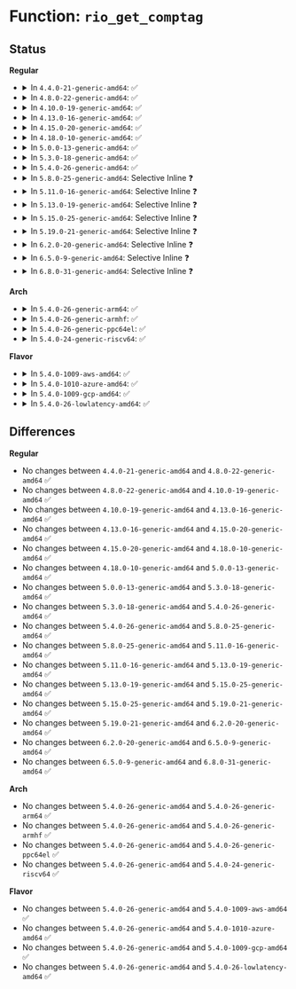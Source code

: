 # Function: <code>rio_get_comptag</code>

## Status
<b>Regular</b>
<ul>
<li>
<details>
<summary>In <code>4.4.0-21-generic-amd64</code>: ✅</summary>

```c
struct rio_dev * rio_get_comptag(u32 comp_tag, struct rio_dev * from)
```

```json
{
  "name": "rio_get_comptag",
  "collision_type": "Unique Global",
  "inline_type": "No",
  "funcs": [
    {
      "addr": 18446744071583401504,
      "name": "rio_get_comptag",
      "external": true,
      "loc": "drivers/rapidio/rio.c:547",
      "file": "drivers/rapidio/rio.c",
      "inline": "seen, unknown",
      "caller_inline": [],
      "caller_func": [
        "drivers/rapidio/rio.c:rio_inb_pwrite_handler"
      ]
    }
  ],
  "symbols": [
    {
      "addr": 18446744071583401504,
      "name": "rio_get_comptag",
      "section": ".text",
      "bind": "STB_GLOBAL",
      "size": 114
    }
  ]
}
```
</details>
</li>
<li>
<details>
<summary>In <code>4.8.0-22-generic-amd64</code>: ✅</summary>

```c
struct rio_dev * rio_get_comptag(u32 comp_tag, struct rio_dev * from)
```

```json
{
  "name": "rio_get_comptag",
  "collision_type": "Unique Global",
  "inline_type": "No",
  "funcs": [
    {
      "addr": 18446744071583719376,
      "name": "rio_get_comptag",
      "external": true,
      "loc": "drivers/rapidio/rio.c:852",
      "file": "drivers/rapidio/rio.c",
      "inline": "seen, unknown",
      "caller_inline": [],
      "caller_func": [
        "drivers/rapidio/rio.c:rio_inb_pwrite_handler"
      ]
    }
  ],
  "symbols": [
    {
      "addr": 18446744071583719376,
      "name": "rio_get_comptag",
      "section": ".text",
      "bind": "STB_GLOBAL",
      "size": 115
    }
  ]
}
```
</details>
</li>
<li>
<details>
<summary>In <code>4.10.0-19-generic-amd64</code>: ✅</summary>

```c
struct rio_dev * rio_get_comptag(u32 comp_tag, struct rio_dev * from)
```

```json
{
  "name": "rio_get_comptag",
  "collision_type": "Unique Global",
  "inline_type": "No",
  "funcs": [
    {
      "addr": 18446744071583858912,
      "name": "rio_get_comptag",
      "external": true,
      "loc": "drivers/rapidio/rio.c:852",
      "file": "drivers/rapidio/rio.c",
      "inline": "seen, unknown",
      "caller_inline": [],
      "caller_func": [
        "drivers/rapidio/rio.c:rio_inb_pwrite_handler"
      ]
    }
  ],
  "symbols": [
    {
      "addr": 18446744071583858912,
      "name": "rio_get_comptag",
      "section": ".text",
      "bind": "STB_GLOBAL",
      "size": 115
    }
  ]
}
```
</details>
</li>
<li>
<details>
<summary>In <code>4.13.0-16-generic-amd64</code>: ✅</summary>

```c
struct rio_dev * rio_get_comptag(u32 comp_tag, struct rio_dev * from)
```

```json
{
  "name": "rio_get_comptag",
  "collision_type": "Unique Global",
  "inline_type": "No",
  "funcs": [
    {
      "addr": 18446744071583907616,
      "name": "rio_get_comptag",
      "external": true,
      "loc": "drivers/rapidio/rio.c:849",
      "file": "drivers/rapidio/rio.c",
      "inline": "seen, unknown",
      "caller_inline": [],
      "caller_func": [
        "drivers/rapidio/rio.c:rio_inb_pwrite_handler"
      ]
    }
  ],
  "symbols": [
    {
      "addr": 18446744071583907616,
      "name": "rio_get_comptag",
      "section": ".text",
      "bind": "STB_GLOBAL",
      "size": 114
    }
  ]
}
```
</details>
</li>
<li>
<details>
<summary>In <code>4.15.0-20-generic-amd64</code>: ✅</summary>

```c
struct rio_dev * rio_get_comptag(u32 comp_tag, struct rio_dev * from)
```

```json
{
  "name": "rio_get_comptag",
  "collision_type": "Unique Global",
  "inline_type": "No",
  "funcs": [
    {
      "addr": 18446744071584170928,
      "name": "rio_get_comptag",
      "external": true,
      "loc": "drivers/rapidio/rio.c:849",
      "file": "drivers/rapidio/rio.c",
      "inline": "seen, unknown",
      "caller_inline": [],
      "caller_func": [
        "drivers/rapidio/rio.c:rio_inb_pwrite_handler"
      ]
    }
  ],
  "symbols": [
    {
      "addr": 18446744071584170928,
      "name": "rio_get_comptag",
      "section": ".text",
      "bind": "STB_GLOBAL",
      "size": 114
    }
  ]
}
```
</details>
</li>
<li>
<details>
<summary>In <code>4.18.0-10-generic-amd64</code>: ✅</summary>

```c
struct rio_dev * rio_get_comptag(u32 comp_tag, struct rio_dev * from)
```

```json
{
  "name": "rio_get_comptag",
  "collision_type": "Unique Global",
  "inline_type": "No",
  "funcs": [
    {
      "addr": 18446744071584398320,
      "name": "rio_get_comptag",
      "external": true,
      "loc": "drivers/rapidio/rio.c:844",
      "file": "drivers/rapidio/rio.c",
      "inline": "seen, unknown",
      "caller_inline": [],
      "caller_func": [
        "drivers/rapidio/rio.c:rio_inb_pwrite_handler"
      ]
    }
  ],
  "symbols": [
    {
      "addr": 18446744071584398320,
      "name": "rio_get_comptag",
      "section": ".text",
      "bind": "STB_GLOBAL",
      "size": 114
    }
  ]
}
```
</details>
</li>
<li>
<details>
<summary>In <code>5.0.0-13-generic-amd64</code>: ✅</summary>

```c
struct rio_dev * rio_get_comptag(u32 comp_tag, struct rio_dev * from)
```

```json
{
  "name": "rio_get_comptag",
  "collision_type": "Unique Global",
  "inline_type": "No",
  "funcs": [
    {
      "addr": 18446744071584493440,
      "name": "rio_get_comptag",
      "external": true,
      "loc": "drivers/rapidio/rio.c:844",
      "file": "drivers/rapidio/rio.c",
      "inline": "seen, unknown",
      "caller_inline": [],
      "caller_func": [
        "drivers/rapidio/rio.c:rio_inb_pwrite_handler"
      ]
    }
  ],
  "symbols": [
    {
      "addr": 18446744071584493440,
      "name": "rio_get_comptag",
      "section": ".text",
      "bind": "STB_GLOBAL",
      "size": 114
    }
  ]
}
```
</details>
</li>
<li>
<details>
<summary>In <code>5.3.0-18-generic-amd64</code>: ✅</summary>

```c
struct rio_dev * rio_get_comptag(u32 comp_tag, struct rio_dev * from)
```

```json
{
  "name": "rio_get_comptag",
  "collision_type": "Unique Global",
  "inline_type": "No",
  "funcs": [
    {
      "addr": 18446744071584691040,
      "name": "rio_get_comptag",
      "external": true,
      "loc": "drivers/rapidio/rio.c:840",
      "file": "drivers/rapidio/rio.c",
      "inline": "seen, unknown",
      "caller_inline": [],
      "caller_func": [
        "drivers/rapidio/rio.c:rio_inb_pwrite_handler"
      ]
    }
  ],
  "symbols": [
    {
      "addr": 18446744071584691040,
      "name": "rio_get_comptag",
      "section": ".text",
      "bind": "STB_GLOBAL",
      "size": 95
    }
  ]
}
```
</details>
</li>
<li>
<details>
<summary>In <code>5.4.0-26-generic-amd64</code>: ✅</summary>

```c
struct rio_dev * rio_get_comptag(u32 comp_tag, struct rio_dev * from)
```

```json
{
  "name": "rio_get_comptag",
  "collision_type": "Unique Global",
  "inline_type": "No",
  "funcs": [
    {
      "addr": 18446744071584826848,
      "name": "rio_get_comptag",
      "external": true,
      "loc": "drivers/rapidio/rio.c:840",
      "file": "drivers/rapidio/rio.c",
      "inline": "seen, unknown",
      "caller_inline": [],
      "caller_func": [
        "drivers/rapidio/rio.c:rio_inb_pwrite_handler"
      ]
    }
  ],
  "symbols": [
    {
      "addr": 18446744071584826848,
      "name": "rio_get_comptag",
      "section": ".text",
      "bind": "STB_GLOBAL",
      "size": 95
    }
  ]
}
```
</details>
</li>
<li>
<details>
<summary>In <code>5.8.0-25-generic-amd64</code>: Selective Inline ❓</summary>

```c
struct rio_dev * rio_get_comptag(u32 comp_tag, struct rio_dev * from)
```

```json
{
  "name": "rio_get_comptag",
  "collision_type": "Unique Global",
  "inline_type": "Selective",
  "funcs": [
    {
      "addr": 18446744071585525334,
      "name": "rio_get_comptag",
      "external": true,
      "loc": "drivers/rapidio/rio.c:840",
      "file": "drivers/rapidio/rio.c",
      "inline": "not declared, inlined",
      "caller_inline": [
        "drivers/rapidio/rio.c:rio_inb_pwrite_handler"
      ],
      "caller_func": []
    }
  ],
  "symbols": [
    {
      "addr": 18446744071585520816,
      "name": "rio_get_comptag",
      "section": ".text",
      "bind": "STB_GLOBAL",
      "size": 95
    }
  ]
}
```
</details>
</li>
<li>
<details>
<summary>In <code>5.11.0-16-generic-amd64</code>: Selective Inline ❓</summary>

```c
struct rio_dev * rio_get_comptag(u32 comp_tag, struct rio_dev * from)
```

```json
{
  "name": "rio_get_comptag",
  "collision_type": "Unique Global",
  "inline_type": "Selective",
  "funcs": [
    {
      "addr": 18446744071585661446,
      "name": "rio_get_comptag",
      "external": true,
      "loc": "drivers/rapidio/rio.c:840",
      "file": "drivers/rapidio/rio.c",
      "inline": "not declared, inlined",
      "caller_inline": [
        "drivers/rapidio/rio.c:rio_inb_pwrite_handler"
      ],
      "caller_func": []
    }
  ],
  "symbols": [
    {
      "addr": 18446744071585657808,
      "name": "rio_get_comptag",
      "section": ".text",
      "bind": "STB_GLOBAL",
      "size": 95
    }
  ]
}
```
</details>
</li>
<li>
<details>
<summary>In <code>5.13.0-19-generic-amd64</code>: Selective Inline ❓</summary>

```c
struct rio_dev * rio_get_comptag(u32 comp_tag, struct rio_dev * from)
```

```json
{
  "name": "rio_get_comptag",
  "collision_type": "Unique Global",
  "inline_type": "Selective",
  "funcs": [
    {
      "addr": 18446744071585539496,
      "name": "rio_get_comptag",
      "external": true,
      "loc": "drivers/rapidio/rio.c:840",
      "file": "drivers/rapidio/rio.c",
      "inline": "not declared, inlined",
      "caller_inline": [
        "drivers/rapidio/rio.c:rio_inb_pwrite_handler"
      ],
      "caller_func": []
    }
  ],
  "symbols": [
    {
      "addr": 18446744071585541216,
      "name": "rio_get_comptag",
      "section": ".text",
      "bind": "STB_GLOBAL",
      "size": 95
    }
  ]
}
```
</details>
</li>
<li>
<details>
<summary>In <code>5.15.0-25-generic-amd64</code>: Selective Inline ❓</summary>

```c
struct rio_dev * rio_get_comptag(u32 comp_tag, struct rio_dev * from)
```

```json
{
  "name": "rio_get_comptag",
  "collision_type": "Unique Global",
  "inline_type": "Selective",
  "funcs": [
    {
      "addr": 18446744071586010072,
      "name": "rio_get_comptag",
      "external": true,
      "loc": "drivers/rapidio/rio.c:840",
      "file": "drivers/rapidio/rio.c",
      "inline": "not declared, inlined",
      "caller_inline": [
        "drivers/rapidio/rio.c:rio_inb_pwrite_handler"
      ],
      "caller_func": []
    }
  ],
  "symbols": [
    {
      "addr": 18446744071586011968,
      "name": "rio_get_comptag",
      "section": ".text",
      "bind": "STB_GLOBAL",
      "size": 95
    }
  ]
}
```
</details>
</li>
<li>
<details>
<summary>In <code>5.19.0-21-generic-amd64</code>: Selective Inline ❓</summary>

```c
struct rio_dev * rio_get_comptag(u32 comp_tag, struct rio_dev * from)
```

```json
{
  "name": "rio_get_comptag",
  "collision_type": "Unique Global",
  "inline_type": "Selective",
  "funcs": [
    {
      "addr": 18446744071587231217,
      "name": "rio_get_comptag",
      "external": true,
      "loc": "drivers/rapidio/rio.c:840",
      "file": "drivers/rapidio/rio.c",
      "inline": "not declared, inlined",
      "caller_inline": [
        "drivers/rapidio/rio.c:rio_inb_pwrite_handler"
      ],
      "caller_func": []
    }
  ],
  "symbols": [
    {
      "addr": 18446744071587219616,
      "name": "rio_get_comptag",
      "section": ".text",
      "bind": "STB_GLOBAL",
      "size": 105
    }
  ]
}
```
</details>
</li>
<li>
<details>
<summary>In <code>6.2.0-20-generic-amd64</code>: Selective Inline ❓</summary>

```c
struct rio_dev * rio_get_comptag(u32 comp_tag, struct rio_dev * from)
```

```json
{
  "name": "rio_get_comptag",
  "collision_type": "Unique Global",
  "inline_type": "Selective",
  "funcs": [
    {
      "addr": 18446744071588464929,
      "name": "rio_get_comptag",
      "external": true,
      "loc": "drivers/rapidio/rio.c:840",
      "file": "drivers/rapidio/rio.c",
      "inline": "not declared, inlined",
      "caller_inline": [
        "drivers/rapidio/rio.c:rio_inb_pwrite_handler"
      ],
      "caller_func": []
    }
  ],
  "symbols": [
    {
      "addr": 18446744071588452304,
      "name": "rio_get_comptag",
      "section": ".text",
      "bind": "STB_GLOBAL",
      "size": 105
    }
  ]
}
```
</details>
</li>
<li>
<details>
<summary>In <code>6.5.0-9-generic-amd64</code>: Selective Inline ❓</summary>

```c
struct rio_dev * rio_get_comptag(u32 comp_tag, struct rio_dev * from)
```

```json
{
  "name": "rio_get_comptag",
  "collision_type": "Unique Global",
  "inline_type": "Selective",
  "funcs": [
    {
      "addr": 18446744071588744113,
      "name": "rio_get_comptag",
      "external": true,
      "loc": "drivers/rapidio/rio.c:840",
      "file": "drivers/rapidio/rio.c",
      "inline": "not declared, inlined",
      "caller_inline": [
        "drivers/rapidio/rio.c:rio_inb_pwrite_handler"
      ],
      "caller_func": []
    }
  ],
  "symbols": [
    {
      "addr": 18446744071588731456,
      "name": "rio_get_comptag",
      "section": ".text",
      "bind": "STB_GLOBAL",
      "size": 105
    }
  ]
}
```
</details>
</li>
<li>
<details>
<summary>In <code>6.8.0-31-generic-amd64</code>: Selective Inline ❓</summary>

```c
struct rio_dev * rio_get_comptag(u32 comp_tag, struct rio_dev * from)
```

```json
{
  "name": "rio_get_comptag",
  "collision_type": "Unique Global",
  "inline_type": "Selective",
  "funcs": [
    {
      "addr": 18446744071589047329,
      "name": "rio_get_comptag",
      "external": true,
      "loc": "drivers/rapidio/rio.c:840",
      "file": "drivers/rapidio/rio.c",
      "inline": "not declared, inlined",
      "caller_inline": [
        "drivers/rapidio/rio.c:rio_inb_pwrite_handler"
      ],
      "caller_func": []
    }
  ],
  "symbols": [
    {
      "addr": 18446744071589034288,
      "name": "rio_get_comptag",
      "section": ".text",
      "bind": "STB_GLOBAL",
      "size": 105
    }
  ]
}
```
</details>
</li>
</ul>
<b>Arch</b>
<ul>
<li>
<details>
<summary>In <code>5.4.0-26-generic-arm64</code>: ✅</summary>

```c
struct rio_dev * rio_get_comptag(u32 comp_tag, struct rio_dev * from)
```

```json
{
  "name": "rio_get_comptag",
  "collision_type": "Unique Global",
  "inline_type": "No",
  "funcs": [
    {
      "addr": 18446603336497219056,
      "name": "rio_get_comptag",
      "external": true,
      "loc": "drivers/rapidio/rio.c:840",
      "file": "drivers/rapidio/rio.c",
      "inline": "seen, unknown",
      "caller_inline": [],
      "caller_func": [
        "drivers/rapidio/rio.c:rio_inb_pwrite_handler"
      ]
    }
  ],
  "symbols": [
    {
      "addr": 18446603336497219056,
      "name": "rio_get_comptag",
      "section": ".text",
      "bind": "STB_GLOBAL",
      "size": 236
    }
  ]
}
```
</details>
</li>
<li>
<details>
<summary>In <code>5.4.0-26-generic-armhf</code>: ✅</summary>

```c
struct rio_dev * rio_get_comptag(u32 comp_tag, struct rio_dev * from)
```

```json
{
  "name": "rio_get_comptag",
  "collision_type": "Unique Global",
  "inline_type": "No",
  "funcs": [
    {
      "addr": 3230399080,
      "name": "rio_get_comptag",
      "external": true,
      "loc": "drivers/rapidio/rio.c:840",
      "file": "drivers/rapidio/rio.c",
      "inline": "seen, unknown",
      "caller_inline": [],
      "caller_func": [
        "drivers/rapidio/rio.c:rio_inb_pwrite_handler"
      ]
    }
  ],
  "symbols": [
    {
      "addr": 3230399080,
      "name": "rio_get_comptag",
      "section": ".text",
      "bind": "STB_GLOBAL",
      "size": 176
    }
  ]
}
```
</details>
</li>
<li>
<details>
<summary>In <code>5.4.0-26-generic-ppc64el</code>: ✅</summary>

```c
struct rio_dev * rio_get_comptag(u32 comp_tag, struct rio_dev * from)
```

```json
{
  "name": "rio_get_comptag",
  "collision_type": "Unique Global",
  "inline_type": "No",
  "funcs": [
    {
      "addr": 13835058055291166960,
      "name": "rio_get_comptag",
      "external": true,
      "loc": "drivers/rapidio/rio.c:840",
      "file": "drivers/rapidio/rio.c",
      "inline": "seen, unknown",
      "caller_inline": [],
      "caller_func": [
        "drivers/rapidio/rio.c:rio_inb_pwrite_handler"
      ]
    }
  ],
  "symbols": [
    {
      "addr": 13835058055291166960,
      "name": "rio_get_comptag",
      "section": ".text",
      "bind": "STB_GLOBAL",
      "size": 332
    }
  ]
}
```
</details>
</li>
<li>
<details>
<summary>In <code>5.4.0-24-generic-riscv64</code>: ✅</summary>

```c
struct rio_dev * rio_get_comptag(u32 comp_tag, struct rio_dev * from)
```

```json
{
  "name": "rio_get_comptag",
  "collision_type": "Unique Global",
  "inline_type": "No",
  "funcs": [
    {
      "addr": 18446743936275760298,
      "name": "rio_get_comptag",
      "external": true,
      "loc": "drivers/rapidio/rio.c:840",
      "file": "drivers/rapidio/rio.c",
      "inline": "seen, unknown",
      "caller_inline": [],
      "caller_func": [
        "drivers/rapidio/rio.c:rio_inb_pwrite_handler"
      ]
    }
  ],
  "symbols": [
    {
      "addr": 18446743936275760298,
      "name": "rio_get_comptag",
      "section": ".text",
      "bind": "STB_GLOBAL",
      "size": 174
    }
  ]
}
```
</details>
</li>
</ul>
<b>Flavor</b>
<ul>
<li>
<details>
<summary>In <code>5.4.0-1009-aws-amd64</code>: ✅</summary>

```c
struct rio_dev * rio_get_comptag(u32 comp_tag, struct rio_dev * from)
```

```json
{
  "name": "rio_get_comptag",
  "collision_type": "Unique Global",
  "inline_type": "No",
  "funcs": [
    {
      "addr": 18446744071584778320,
      "name": "rio_get_comptag",
      "external": true,
      "loc": "drivers/rapidio/rio.c:840",
      "file": "drivers/rapidio/rio.c",
      "inline": "seen, unknown",
      "caller_inline": [],
      "caller_func": [
        "drivers/rapidio/rio.c:rio_inb_pwrite_handler"
      ]
    }
  ],
  "symbols": [
    {
      "addr": 18446744071584778320,
      "name": "rio_get_comptag",
      "section": ".text",
      "bind": "STB_GLOBAL",
      "size": 95
    }
  ]
}
```
</details>
</li>
<li>
<details>
<summary>In <code>5.4.0-1010-azure-amd64</code>: ✅</summary>

```c
struct rio_dev * rio_get_comptag(u32 comp_tag, struct rio_dev * from)
```

```json
{
  "name": "rio_get_comptag",
  "collision_type": "Unique Global",
  "inline_type": "No",
  "funcs": [
    {
      "addr": 18446744071584709104,
      "name": "rio_get_comptag",
      "external": true,
      "loc": "drivers/rapidio/rio.c:840",
      "file": "drivers/rapidio/rio.c",
      "inline": "seen, unknown",
      "caller_inline": [],
      "caller_func": [
        "drivers/rapidio/rio.c:rio_inb_pwrite_handler"
      ]
    }
  ],
  "symbols": [
    {
      "addr": 18446744071584709104,
      "name": "rio_get_comptag",
      "section": ".text",
      "bind": "STB_GLOBAL",
      "size": 95
    }
  ]
}
```
</details>
</li>
<li>
<details>
<summary>In <code>5.4.0-1009-gcp-amd64</code>: ✅</summary>

```c
struct rio_dev * rio_get_comptag(u32 comp_tag, struct rio_dev * from)
```

```json
{
  "name": "rio_get_comptag",
  "collision_type": "Unique Global",
  "inline_type": "No",
  "funcs": [
    {
      "addr": 18446744071584779744,
      "name": "rio_get_comptag",
      "external": true,
      "loc": "drivers/rapidio/rio.c:840",
      "file": "drivers/rapidio/rio.c",
      "inline": "seen, unknown",
      "caller_inline": [],
      "caller_func": [
        "drivers/rapidio/rio.c:rio_inb_pwrite_handler"
      ]
    }
  ],
  "symbols": [
    {
      "addr": 18446744071584779744,
      "name": "rio_get_comptag",
      "section": ".text",
      "bind": "STB_GLOBAL",
      "size": 95
    }
  ]
}
```
</details>
</li>
<li>
<details>
<summary>In <code>5.4.0-26-lowlatency-amd64</code>: ✅</summary>

```c
struct rio_dev * rio_get_comptag(u32 comp_tag, struct rio_dev * from)
```

```json
{
  "name": "rio_get_comptag",
  "collision_type": "Unique Global",
  "inline_type": "No",
  "funcs": [
    {
      "addr": 18446744071584877456,
      "name": "rio_get_comptag",
      "external": true,
      "loc": "drivers/rapidio/rio.c:840",
      "file": "drivers/rapidio/rio.c",
      "inline": "seen, unknown",
      "caller_inline": [],
      "caller_func": [
        "drivers/rapidio/rio.c:rio_inb_pwrite_handler"
      ]
    }
  ],
  "symbols": [
    {
      "addr": 18446744071584877456,
      "name": "rio_get_comptag",
      "section": ".text",
      "bind": "STB_GLOBAL",
      "size": 115
    }
  ]
}
```
</details>
</li>
</ul>

## Differences
<b>Regular</b>
<ul>
<li>
No changes between <code>4.4.0-21-generic-amd64</code> and <code>4.8.0-22-generic-amd64</code> ✅
</li>
<li>
No changes between <code>4.8.0-22-generic-amd64</code> and <code>4.10.0-19-generic-amd64</code> ✅
</li>
<li>
No changes between <code>4.10.0-19-generic-amd64</code> and <code>4.13.0-16-generic-amd64</code> ✅
</li>
<li>
No changes between <code>4.13.0-16-generic-amd64</code> and <code>4.15.0-20-generic-amd64</code> ✅
</li>
<li>
No changes between <code>4.15.0-20-generic-amd64</code> and <code>4.18.0-10-generic-amd64</code> ✅
</li>
<li>
No changes between <code>4.18.0-10-generic-amd64</code> and <code>5.0.0-13-generic-amd64</code> ✅
</li>
<li>
No changes between <code>5.0.0-13-generic-amd64</code> and <code>5.3.0-18-generic-amd64</code> ✅
</li>
<li>
No changes between <code>5.3.0-18-generic-amd64</code> and <code>5.4.0-26-generic-amd64</code> ✅
</li>
<li>
No changes between <code>5.4.0-26-generic-amd64</code> and <code>5.8.0-25-generic-amd64</code> ✅
</li>
<li>
No changes between <code>5.8.0-25-generic-amd64</code> and <code>5.11.0-16-generic-amd64</code> ✅
</li>
<li>
No changes between <code>5.11.0-16-generic-amd64</code> and <code>5.13.0-19-generic-amd64</code> ✅
</li>
<li>
No changes between <code>5.13.0-19-generic-amd64</code> and <code>5.15.0-25-generic-amd64</code> ✅
</li>
<li>
No changes between <code>5.15.0-25-generic-amd64</code> and <code>5.19.0-21-generic-amd64</code> ✅
</li>
<li>
No changes between <code>5.19.0-21-generic-amd64</code> and <code>6.2.0-20-generic-amd64</code> ✅
</li>
<li>
No changes between <code>6.2.0-20-generic-amd64</code> and <code>6.5.0-9-generic-amd64</code> ✅
</li>
<li>
No changes between <code>6.5.0-9-generic-amd64</code> and <code>6.8.0-31-generic-amd64</code> ✅
</li>
</ul>
<b>Arch</b>
<ul>
<li>
No changes between <code>5.4.0-26-generic-amd64</code> and <code>5.4.0-26-generic-arm64</code> ✅
</li>
<li>
No changes between <code>5.4.0-26-generic-amd64</code> and <code>5.4.0-26-generic-armhf</code> ✅
</li>
<li>
No changes between <code>5.4.0-26-generic-amd64</code> and <code>5.4.0-26-generic-ppc64el</code> ✅
</li>
<li>
No changes between <code>5.4.0-26-generic-amd64</code> and <code>5.4.0-24-generic-riscv64</code> ✅
</li>
</ul>
<b>Flavor</b>
<ul>
<li>
No changes between <code>5.4.0-26-generic-amd64</code> and <code>5.4.0-1009-aws-amd64</code> ✅
</li>
<li>
No changes between <code>5.4.0-26-generic-amd64</code> and <code>5.4.0-1010-azure-amd64</code> ✅
</li>
<li>
No changes between <code>5.4.0-26-generic-amd64</code> and <code>5.4.0-1009-gcp-amd64</code> ✅
</li>
<li>
No changes between <code>5.4.0-26-generic-amd64</code> and <code>5.4.0-26-lowlatency-amd64</code> ✅
</li>
</ul>
